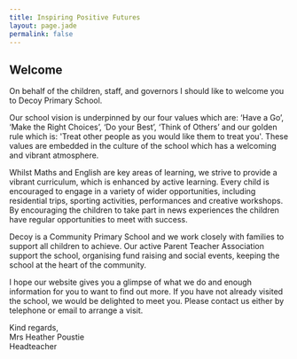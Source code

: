 ```yaml
---
title: Inspiring Positive Futures
layout: page.jade
permalink: false
---
```

## Welcome
On behalf of the children, staff, and governors I should like to welcome you to Decoy Primary School.

Our school vision is underpinned by our four values which are: ‘Have a Go’, ‘Make the Right Choices’, ‘Do your Best’, ‘Think of Others’ and our golden rule which is: 'Treat other people as you would like them to treat you'. These values are embedded in the culture of the school which has a welcoming and vibrant atmosphere.  

Whilst Maths and English are key areas of learning, we strive to provide a vibrant curriculum, which is enhanced by active learning. Every child is encouraged to engage in a variety of wider opportunities, including residential trips, sporting activities, performances and creative workshops. By encouraging the children to take part in news experiences the children have regular opportunities to meet with success.  

Decoy is a Community Primary School and we work closely with families to support all children to achieve. Our active Parent Teacher Association support the school, organising fund raising and social events, keeping the school at the heart of the community.  

I hope our website gives you a glimpse of what we do and enough information for you to want to find out more. If you have not already visited the school, we would be delighted to meet you. Please contact us either by telephone or email to arrange a visit.

Kind regards,  
Mrs Heather Poustie  
Headteacher
